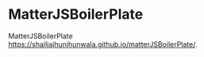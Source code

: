 # MatterJSBoilerPlate
MatterJSBoilerPlate
 https://shailjajhunjhunwala.github.io/matterJSBoilerPlate/.
